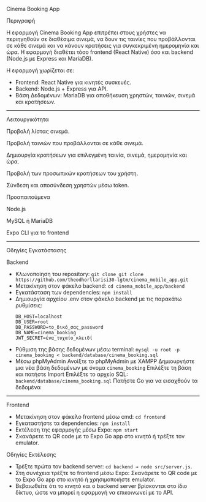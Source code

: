 Cinema Booking App

Περιγραφή

Η εφαρμογή Cinema Booking App επιτρέπει στους χρήστες να περιηγηθούν σε διαθέσιμα σινεμά, να δουν τις ταινίες που προβάλλονται σε κάθε σινεμά και να κάνουν κρατήσεις για συγκεκριμένη ημερομηνία και ώρα. Η εφαρμογή διαθέτει τόσο frontend (React Native) όσο και backend (Node.js με Express και MariaDB).

Η εφαρμογή χωρίζεται σε:
- Frontend: React Native για κινητές συσκευές.
- Backend: Node.js + Express για API.
- Βάση Δεδομένων: MariaDB για αποθήκευση χρηστών, ταινιών, σινεμά και κρατήσεων.

---

Λειτουργικότητα

Προβολή λίστας σινεμά.

Προβολή ταινιών που προβάλλονται σε κάθε σινεμά.

Δημιουργία κρατήσεων για επιλεγμένη ταινία, σινεμά, ημερομηνία και ώρα.

Προβολή των προσωπικών κρατήσεων του χρήστη.

Σύνδεση και αποσύνδεση χρηστών μέσω token.

Προαπαιτούμενα

Node.js

MySQL ή MariaDB

Expo CLI για το frontend

---

Οδηγίες Εγκατάστασης


Backend

- Κλωνοποίηση του repository: `git clone git clone https://github.com/theodhorllarisi30-lgtm/cinema_mobile_app.git
`
- Μετακίνηση στον φάκελο backend: `cd cinema_mobile_app/backend`
- Εγκατάσταση των dependencies: `npm install`
- Δημιουργία αρχείου .env στον φάκελο backend με τις παρακάτω ρυθμίσεις:
  ```env
  DB_HOST=localhost
  DB_USER=root
  DB_PASSWORD=το_δικό_σας_password
  DB_NAME=cinema_booking
  JWT_SECRET=ένα_τυχαίο_κλειδί
  ```
- Ρύθμιση της βάσης δεδομένων μέσω terminal: `mysql -u root -p cinema_booking < backend/database/cinema_booking.sql`
- Μέσω phpMyAdmin
    Ανοίξτε το phpMyAdmin με XAMPP
    Δημιουργήστε μια νέα βάση δεδομένων με όνομα `cinema_booking`
    Επιλέξτε τη βάση και πατήστε Import
    Επιλέξτε το αρχείο SQL: `backend/database/cinema_booking.sql`
    Πατήστε Go για να εισαχθούν τα δεδομένα

---

Frontend

- Μετακίνηση στον φάκελο frontend μέσω cmd: `cd frontend`
- Εγκαταστήστε τα dependencies: `npm install`
- Εκτέλεση της εφαρμογής μέσω Expo: `npm start`
- Σκανάρετε το QR code με το Expo Go app στο κινητό ή τρέξτε τον emulator.

Οδηγίες Εκτέλεσης

- Τρέξτε πρώτα τον backend server: `cd backend → node src/server.js`.
- Στη συνέχεια τρέξτε το frontend μέσω Expo: Σκανάρετε το QR code με το Expo Go app στο κινητό ή χρησιμοποιήστε emulator.
- Βεβαιωθείτε ότι το κινητό και ο backend server βρίσκονται στο ίδιο δίκτυο, ώστε να μπορεί η εφαρμογή να επικοινωνεί με το API.
